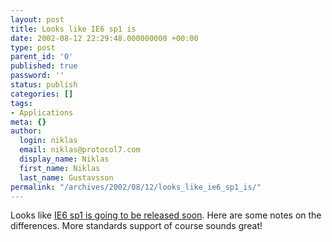 ```yaml
---
layout: post
title: Looks like IE6 sp1 is
date: 2002-08-12 22:29:48.000000000 +00:00
type: post
parent_id: '0'
published: true
password: ''
status: publish
categories: []
tags:
- Applications
meta: {}
author:
  login: niklas
  email: niklas@protocol7.com
  display_name: Niklas
  first_name: Niklas
  last_name: Gustavsson
permalink: "/archives/2002/08/12/looks_like_ie6_sp1_is/"
---
```

Looks like [IE6 sp1 is going to be released soon](http://jscript.dk/2002/8/ie6-sp1-highlights.txt). Here are some notes on the differences. More standards support of course sounds great!

